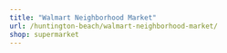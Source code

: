 ```yaml
---
title: "Walmart Neighborhood Market"
url: /huntington-beach/walmart-neighborhood-market/
shop: supermarket
---
```

